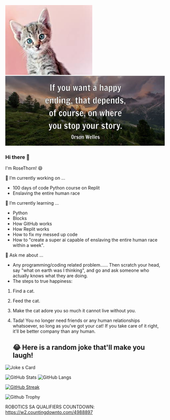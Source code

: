 <img src="images (1).jpeg" width="275" height="220" alt="RoseThorn78" />  <img src="Screenshot 2023-02-19 16.48.11.png" width="565" height="220" alt="RoseThorn78" />

### Hi there 👋

I'm RoseThorn! :smile:

🔭 I’m currently working on ...
   - 100 days of code Python course on Replit
   - Enslaving the entire human race

🌱 I’m currently learning ...
   - Python
   - Blocks
   - How GitHub works
   - How Replit works
   - How to fix my messed up code
   - How to "create a super ai capable of enslaving the entire human race within a week".
   
 💬 Ask me about ...
 
   - Any programming/coding related problem......
    Then scratch your head, say "what on earth was I thinking", and go and ask someone who actually knows what they are doing.
   - The steps to true happiness:
   1. Find a cat.
   2. Feed the cat.
   3. Make the cat adore you so much it cannot live without you.
   4. Tada! You no longer need friends or any human relationships whatsoever, so long as you've got your cat! If you take care of it
      right, it'll be better company than any human.
      
  
      ## 😂 Here is a random joke that'll make you laugh!
   ![Joke
   s Card](https://readme-jokes.vercel.app/api)
   
   ![GitHub Stats](https://github-readme-stats.vercel.app/api?username=RoseThorn78&show_icons=true&theme=tokyonight) ![GitHub Langs](https://github-readme-stats.vercel.app/api/top-langs/?username=RoseThorn78&layout=compact&theme=tokyonight)

   
   [![GitHub Streak](https://github-readme-streak-stats.herokuapp.com?user=RoseThorn78&theme=tokyonight)](https://git.io/streak-stats)
   
   ![Github Trophy](https://github-profile-trophy.vercel.app/?username=RoseThorn78&theme=tokyonight)
   
   ROBOTICS SA QUALIFIERS COUNTDOWN: https://w2.countingdownto.com/4988897 

<!--
**RoseThorn78/RoseThorn78** is a ✨ _special_ ✨ repository because its `README.md` (this file) appears on your GitHub profile.

Here are some ideas to get you started:

- 🔭 I’m currently working on ...
- 🌱 I’m currently learning ...
- 👯 I’m looking to collaborate on ...
- 🤔 I’m looking for help with ...
- 💬 Ask me about ...
- 📫 How to reach me: ...
- 😄 Pronouns: ...
- ⚡ Fun fact: ...
- 🏅 Acheivements: ...
-->
